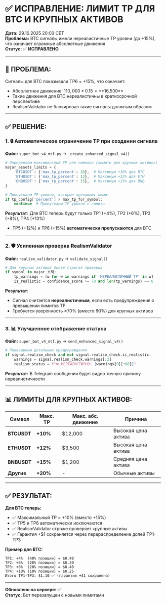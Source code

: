 # ✅ ИСПРАВЛЕНИЕ: ЛИМИТ TP ДЛЯ BTC И КРУПНЫХ АКТИВОВ

**Дата:** 29.10.2025 20:00 CET  
**Проблема:** BTC сигналы имели нереалистичные TP уровни (до +15%), что означает огромные абсолютные движения  
**Статус:** ✅ **ИСПРАВЛЕНО**

---

## 🎯 **ПРОБЛЕМА:**

Сигналы для BTC показывали TP6 = +15%, что означает:
- Абсолютное движение: $110,000 * 0.15 = **$16,500**
- Такие движения для BTC нереалистичны в краткосрочной перспективе
- RealismValidator не блокировал такие сигналы должным образом

---

## ✅ **РЕШЕНИЕ:**

### **1. 🔒 Автоматическое ограничение TP при создании сигнала**

**Файл:** `super_bot_v4_mtf.py` → `_create_enhanced_signal_v4()`

```python
# Определяем максимальный TP для символа (лимиты для крупных активов)
major_assets_limits = {
    'BTCUSDT': {'max_tp_percent': 10},  # Максимум +10% для BTC
    'ETHUSDT': {'max_tp_percent': 12},  # Максимум +12% для ETH
    'BNBUSDT': {'max_tp_percent': 15},  # Максимум +15% для BNB
}

# Пропускаем TP уровни, которые превышают лимит
if tp_config['percent'] > max_tp_for_symbol:
    continue  # Пропускаем TP уровни > лимита
```

**Результат:** Для BTC теперь будут только TP1 (+4%), TP2 (+6%), TP3 (+8%), TP4 (+10%)
- TP5 (+12%) и TP6 (+15%) **автоматически пропускаются** для BTC

---

### **2. 🛡️ Усиленная проверка RealismValidator**

**Файл:** `realism_validator.py` → `validate_signal()`

```python
# Для крупных активов более строгая проверка
if symbol in major_소재:
    tp_warnings = [w for w in warnings if 'НЕРЕАЛИСТИЧНЫЙ TP' in w]
    is_realistic = confidence_score >= 70 and len(tp_warnings) == 0
```

**Результат:** 
- Сигнал считается **нереалистичным**, если есть предупреждения о превышении лимитов TP
- Требуется уверенность ≥70% (вместо 60%) для крупных активов

---

### **3. 📊 Улучшенное отображение статуса**

**Файл:** `super_bot_v4_mtf.py` → `send_enhanced_signal_v4()`

```python
# Показываем детальные предупреждения
if signal.realism_check and not signal.realism_check.is_realistic:
    warnings = signal.realism_check.warnings[:2]
    realism_status = f"❌ НЕРЕАЛИСТИЧНО: {warnings[0][:80]}"
```

**Результат:** В Telegram сообщении будет видно точную причину нереалистичности

---

## 📊 **ЛИМИТЫ ДЛЯ КРУПНЫХ АКТИВОВ:**

| Символ | Макс. TP | Макс. абс. движение | Причина |
|--------|----------|---------------------|---------|
| **BTCUSDT** | **+10%** | $12,000 | Высокая цена актива |
| **ETHUSDT** | **+12%** | $3,500 | Высокая цена актива |
| **BNBUSDT** | **+15%** | $1,200 | Средняя цена актива |
| **Другие** | **+20%** | - | Обычные активы |

---

## ✅ **РЕЗУЛЬТАТ:**

**Для BTC теперь:**
- ✅ Максимальный TP = +10% (вместо +15%)
- ✅ TP5 и TP6 автоматически исключаются
- ✅ RealismValidator строже проверяет крупные активы
- ✅ Гарантия +$1 сохраняется через перераспределение долей TP1-TP3

**Пример для BTC:**
```
TP1: +4%  (40% позиции) = $0.40
TP2: +6%  (20% позиции) = $0.30
TP3: +8%  (20% позиции) = $0.40
TP4: +10% (10% позиции) = $0.25
Итого TP1-TP3: $1.10 ✅ (гарантия +$1 сохранена)
```

---

**Обновлено на сервере:** ✅  
**Статус:** Бот перезапущен с новыми лимитами







